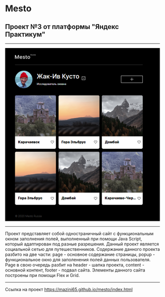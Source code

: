 # Mesto

## Проект №3 от платформы "Яндекс Практикум"

---

![Alt-текст](./images/readme/general_view.png "Общий вид")

---

Проект представляет собой одностраничный сайт с функциональным окном заполнения полей, выполненный при помощи Java Script, который адаптирован под разные разрешения. Данный проект является социальной сетью для путешественников. Содержание данного проекта разбито на две части: page - основное содержание страницы, popup - функциональное окно для заполенения полей данных пользователя. Page в свою очередь разбит на header - шапка проекта, content - основной контент, footer - подвал сайта. Элементы данного сайта построены при помощи Flex и Grid.

---

Ссылка на проект https://mazini65.github.io/mesto/index.html
